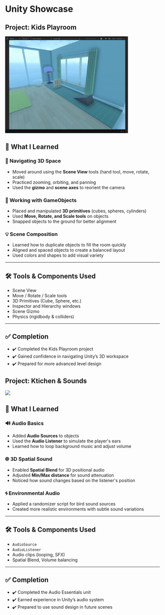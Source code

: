 # Unity Showcase

## Project: Kids Playroom

<img src="./ball-tower.gif" width="400" height="auto"/>

## 🧠 What I Learned

### 🧭 Navigating 3D Space

- Moved around using the **Scene View** tools (hand tool, move, rotate, scale)
- Practiced zooming, orbiting, and panning
- Used the **gizmo** and **scene axes** to reorient the camera

### 🧱 Working with GameObjects

- Placed and manipulated **3D primitives** (cubes, spheres, cylinders)
- Used **Move, Rotate, and Scale tools** on objects
- Snapped objects to the ground for better alignment

### 💡 Scene Composition

- Learned how to duplicate objects to fill the room quickly
- Aligned and spaced objects to create a balanced layout
- Used colors and shapes to add visual variety

---

## 🛠 Tools & Components Used

- Scene View
- Move / Rotate / Scale tools
- 3D Primitives (Cube, Sphere, etc.)
- Inspector and Hierarchy windows
- Scene Gizmo
- Physics (rigidbody & colliders)

---

## ✅ Completion

- ✔️ Completed the Kids Playroom project
- ✔️ Gained confidence in navigating Unity’s 3D workspace
- ✔️ Prepared for more advanced level design

## Project: Ktichen & Sounds

<img src="./kitchen-sounds.gif" width="400" height="auto"/>

## 🧠 What I Learned

### 🔊 Audio Basics

- Added **Audio Sources** to objects
- Used the **Audio Listener** to simulate the player's ears
- Learned how to loop background music and adjust volume

### 🌐 3D Spatial Sound

- Enabled **Spatial Blend** for 3D positional audio
- Adjusted **Min/Max distance** for sound attenuation
- Noticed how sound changes based on the listener's position

### 🌀 Environmental Audio

- Applied a randomizer script for bird sound sources
- Created more realistic environments with subtle sound variations

---

## 🛠 Tools & Components Used

- `AudioSource`
- `AudioListener`
- Audio clips (looping, SFX)
- Spatial Blend, Volume balancing

---

## ✅ Completion

- ✔️ Completed the Audio Essentials unit
- ✔️ Earned experience in Unity’s audio system
- ✔️ Prepared to use sound design in future scenes

